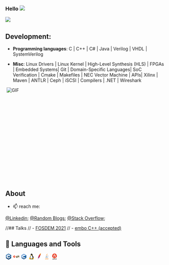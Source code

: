 ### Hello <img src="https://media.giphy.com/media/hvRJCLFzcasrR4ia7z/giphy.gif" width="25px">

![](https://visitor-badge.glitch.me/badge?page_id=ricardoianelli.ricardoianelli)

## Development: 
- **Programming languages**: C | C++ | C# | Java | Verilog | VHDL | SystemVerilog

- **Misc**: Linux Drivers | Linux Kernel | High-Level Synthesis (HLS) | FPGAs |  Embedded Systems| Git | Domain-Specific Languages| SoC Verification | Cmake | Makefiles | NEC Vector Machine | APIs| Xilinx | Maven | ANTLR | Ceph | iSCSI | Compilers | .NET | Wireshark

 <img align="right" alt="GIF" src="https://github.com/abhisheknaiidu/abhisheknaiidu/blob/master/code.gif?raw=true" width="500" height="320" />

## About
- 📫 reach me: 

 [@Linkedin](https://www.linkedin.com/in/babar-khan-698b6679/); [@Random Blogs](https://bzamankhan.medium.com/); [@Stack Overflow](https://stackoverflow.com/users/10152674/bkn);
  
 //## Talks
 // - [FOSDEM 2021](https://fosdem.org/2021/schedule/event/tee_hls/)
 // - [embo C++ (accepted)](https://www.embo.io/speakers/)

## :hammer: Languages and Tools
<code><img height="20" src="https://raw.githubusercontent.com/github/explore/80688e429a7d4ef2fca1e82350fe8e3517d3494d/topics/cpp/cpp.png"></code>
<code><img height="20" src="https://raw.githubusercontent.com/github/explore/80688e429a7d4ef2fca1e82350fe8e3517d3494d/topics/git/git.png"></code>
<code><img height="20" src="https://raw.githubusercontent.com/github/explore/80688e429a7d4ef2fca1e82350fe8e3517d3494d/topics/c/c.png"></code>
<code><img height="20" src="https://raw.githubusercontent.com/github/explore/80688e429a7d4ef2fca1e82350fe8e3517d3494d/topics/linux/linux.png"></code>
<code><img height="20" src="https://raw.githubusercontent.com/github/explore/80688e429a7d4ef2fca1e82350fe8e3517d3494d/topics/maven/maven.png"></code>
<code><img height="20" src="https://raw.githubusercontent.com/github/explore/80688e429a7d4ef2fca1e82350fe8e3517d3494d/topics/java/java.png"></code>
<code><img height="20" src="https://raw.githubusercontent.com/github/explore/80688e429a7d4ef2fca1e82350fe8e3517d3494d/topics/antlr/antlr.png"></code>



